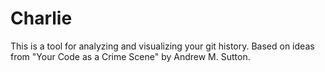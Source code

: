 # Charlie

This is a tool for analyzing and visualizing your git history. Based on ideas from "Your Code as a Crime Scene" by Andrew M. Sutton.
